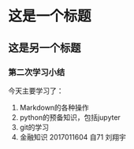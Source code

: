 # 这是一个标题
## 这是另一个标题
### 第二次学习小结
今天主要学习了：
1. Markdown的各种操作
2. python的预备知识，包括jupyter
3. git的学习
4. 金融知识
2017011604 自71 刘翔宇
